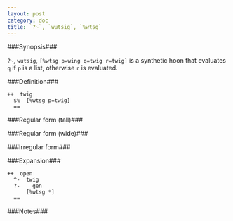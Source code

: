 ```yaml
---
layout: post
category: doc
title: `?~`, `wutsig`, `%wtsg`
---
```


###Synopsis###

`?~`, `wutsig`, `[%wtsg p=wing q=twig r=twig]` is a synthetic hoon that
evaluates `q` if `p` is a list, otherwise `r`
is evaluated.

###Definition###

    ++  twig  
      $%  [%wtsg p=twig]
      ==

###Regular form (tall)###

###Regular form (wide)###

###Irregular form###

###Expansion###
    
    ++  open
      ^-  twig
      ?-    gen
          [%wtsg *]
      ==

###Notes###


